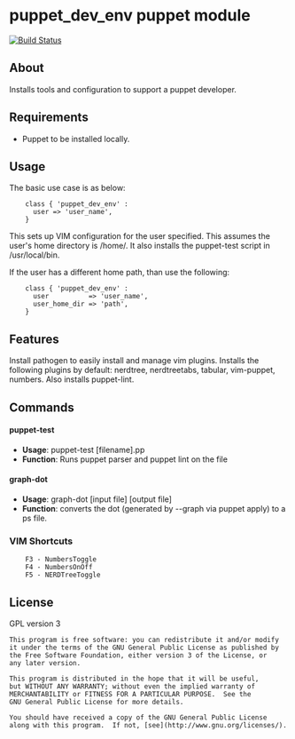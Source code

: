 # puppet_dev_env puppet module

[![Build Status](https://travis-ci.org/Conzar/puppet_dev_env.svg?branch=master)](https://travis-ci.org/Conzar/puppet_dev_env)

## About

Installs tools and configuration to support a puppet developer.

## Requirements

* Puppet to be installed locally.

## Usage

The basic use case is as below:

```
	class { 'puppet_dev_env' :
  	  user => 'user_name',
	}
```

This sets up VIM configuration for the user specified.
This assumes the user's home directory is /home/<username>.
It also installs the puppet-test script in /usr/local/bin.

If the user has a different home path, than use the following:

```
	class { 'puppet_dev_env' :
  	  user 			=> 'user_name',
  	  user_home_dir => 'path',
	}
```

## Features
Install pathogen to easily install and manage vim plugins.
Installs the following plugins by default: nerdtree, nerdtreetabs, tabular, 
vim-puppet, numbers.
Also installs puppet-lint.

## Commands
#### puppet-test
* **Usage**: puppet-test [filename].pp
* **Function**: Runs puppet parser and puppet lint on the file

#### graph-dot
* **Usage**: graph-dot [input file] [output file]
* **Function**: converts the dot (generated by --graph via puppet apply) to a ps file.

### VIM Shortcuts
```
    F3 - NumbersToggle
    F4 - NumbersOnOff
    F5 - NERDTreeToggle
```

## License

GPL version 3

    This program is free software: you can redistribute it and/or modify
    it under the terms of the GNU General Public License as published by
    the Free Software Foundation, either version 3 of the License, or
    any later version.

    This program is distributed in the hope that it will be useful,
    but WITHOUT ANY WARRANTY; without even the implied warranty of
    MERCHANTABILITY or FITNESS FOR A PARTICULAR PURPOSE.  See the
    GNU General Public License for more details.

    You should have received a copy of the GNU General Public License
    along with this program.  If not, [see](http://www.gnu.org/licenses/).

